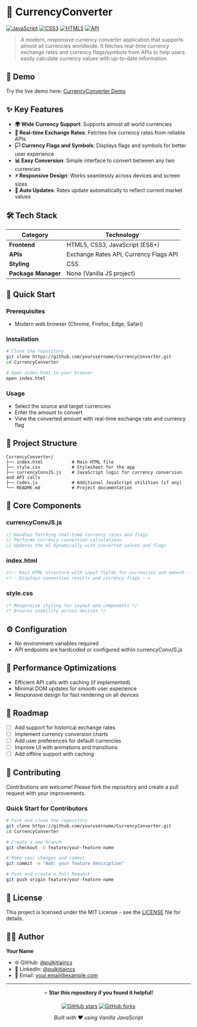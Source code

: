 # 💱 CurrencyConverter

[![JavaScript](https://img.shields.io/badge/JavaScript-ES6+-F7DF1E?style=for-the-badge&logo=javascript&logoColor=black)](https://developer.mozilla.org/en-US/docs/Web/JavaScript)
[![CSS3](https://img.shields.io/badge/CSS3-3A99D8?style=for-the-badge&logo=css3&logoColor=white)](https://developer.mozilla.org/en-US/docs/Web/CSS)
[![HTML5](https://img.shields.io/badge/HTML5-E34F26?style=for-the-badge&logo=html5&logoColor=white)](https://developer.mozilla.org/en-US/docs/Web/HTML)
[![API](https://img.shields.io/badge/API-ExchangeRates%20%26%20Flags-4AB197?style=for-the-badge)](https://exchangeratesapi.io/)

> A modern, responsive currency converter application that supports almost all currencies worldwide. It fetches real-time currency exchange rates and currency flags/symbols from APIs to help users easily calculate currency values with up-to-date information.

## 🚀 Demo

Try the live demo here: [CurrencyConverter Demo](https://pulkirjaincs.github.io/CurrencyConverter)

## ✨ Key Features

- **🌍 Wide Currency Support**: Supports almost all world currencies
- **🔄 Real-time Exchange Rates**: Fetches live currency rates from reliable APIs
- **🏳️ Currency Flags and Symbols**: Displays flags and symbols for better user experience
- **📊 Easy Conversion**: Simple interface to convert between any two currencies
- **⚡ Responsive Design**: Works seamlessly across devices and screen sizes
- **🔄 Auto Updates**: Rates update automatically to reflect current market values

## 🛠️ Tech Stack

| Category           | Technology                          |
|--------------------|-----------------------------------|
| **Frontend**       | HTML5, CSS3, JavaScript (ES6+)    |
| **APIs**           | Exchange Rates API, Currency Flags API |
| **Styling**        | CSS                              |
| **Package Manager**| None (Vanilla JS project)          |

## 🚀 Quick Start

### Prerequisites
- Modern web browser (Chrome, Firefox, Edge, Safari)

### Installation

```bash
# Clone the repository
git clone https://github.com/yourusername/CurrencyConverter.git
cd CurrencyConverter

# Open index.html in your browser
open index.html
```

### Usage

- Select the source and target currencies
- Enter the amount to convert
- View the converted amount with real-time exchange rate and currency flag

## 📁 Project Structure

```
CurrencyConverter/
├── index.html           # Main HTML file
├── style.css            # Stylesheet for the app
├── currencyConvJS.js    # JavaScript logic for currency conversion and API calls
├── Codes.js             # Additional JavaScript utilities (if any)
└── README.md            # Project documentation
```

## 🎯 Core Components

### currencyConvJS.js
```javascript
// Handles fetching real-time currency rates and flags
// Performs currency conversion calculations
// Updates the UI dynamically with converted values and flags
```

### index.html
```html
<!-- Main HTML structure with input fields for currencies and amount -->
<!-- Displays conversion results and currency flags -->
```

### style.css
```css
/* Responsive styling for layout and components */
/* Ensures usability across devices */
```

## ⚙️ Configuration

- No environment variables required
- API endpoints are hardcoded or configured within currencyConvJS.js

## 🌟 Performance Optimizations

- Efficient API calls with caching (if implemented)
- Minimal DOM updates for smooth user experience
- Responsive design for fast rendering on all devices

## 🔮 Roadmap

- [ ] Add support for historical exchange rates
- [ ] Implement currency conversion charts
- [ ] Add user preferences for default currencies
- [ ] Improve UI with animations and transitions
- [ ] Add offline support with caching

## 🤝 Contributing

Contributions are welcome! Please fork the repository and create a pull request with your improvements.

### Quick Start for Contributors
```bash
# Fork and clone the repository
git clone https://github.com/yourusername/CurrencyConverter.git
cd CurrencyConverter

# Create a new branch
git checkout -b feature/your-feature-name

# Make your changes and commit
git commit -m "Add: your feature description"

# Push and create a Pull Request
git push origin feature/your-feature-name
```

## 📄 License

This project is licensed under the MIT License - see the [LICENSE](LICENSE) file for details.

## 👨‍💻 Author

**Your Name**  
- 🌐 GitHub: [@pulkitjaincs](https://github.com/pulkitjaincs)  
- 💼 LinkedIn: [@pulkitjaincs](https://linkedin.com/in/pulkitjaincs)  
- 📧 Email: your.email@example.com

---

<div align="center">

⭐ **Star this repository if you found it helpful!**

[![GitHub stars](https://img.shields.io/github/stars/pulkitjaincs/CurrencyConverter?style=social)](https://github.com/pulkitjaincs/CurrencyConverter/stargazers)
[![GitHub forks](https://img.shields.io/github/forks/pulkitjaincs/CurrencyConverter?style=social)](https://github.com/pulkitjaincs/CurrencyConverter/network/members)

*Built with ❤️ using Vanilla JavaScript*

</div>
